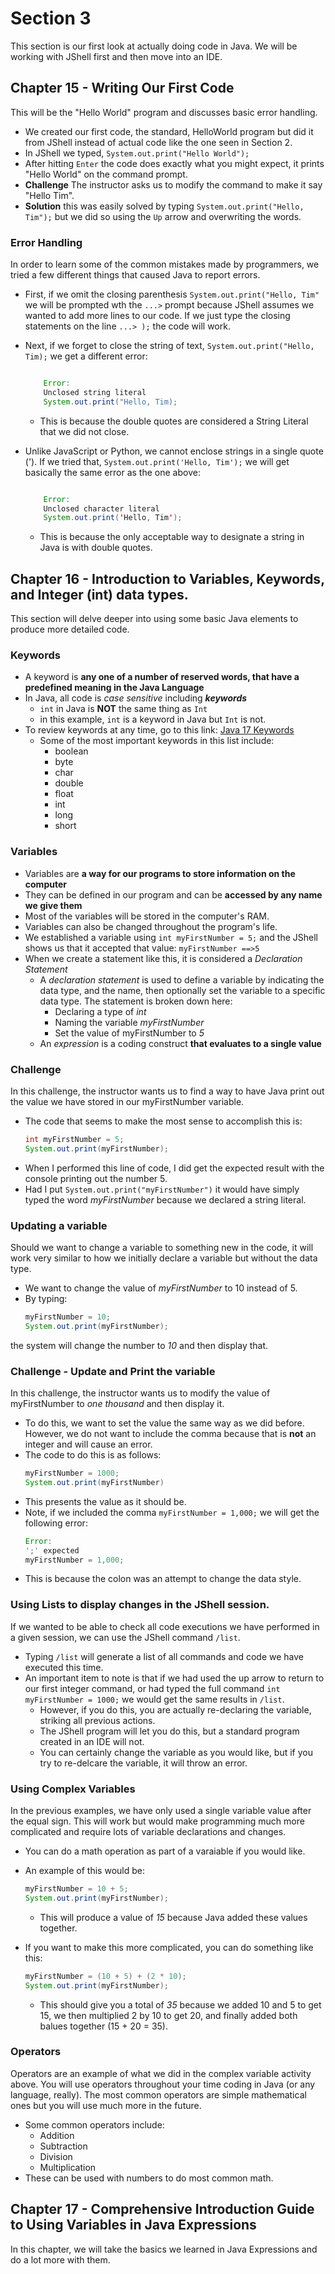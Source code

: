 # Section 3
This section is our first look at actually doing code in Java. We will be working with JShell first and then move into an IDE. 

## Chapter 15 - Writing Our First Code
This will be the "Hello World" program and discusses basic error handling. 
 - We created our first code, the standard, HelloWorld program but did it from JShell instead of actual code like the one seen in Section 2. 
 - In JShell we typed, `System.out.print("Hello World");`
 - After hitting `Enter` the code does exactly what you might expect, it prints "Hello World" on the command prompt. 
 - **Challenge** The instructor asks us to modify the command to make it say "Hello Tim". 
 - **Solution** this was easily solved by typing `System.out.print("Hello, Tim");` but we did so using the `Up` arrow and overwriting the words. 

### Error Handling
In order to learn some of the common mistakes made by programmers, we tried a few different things that caused Java to report errors. 
- First, if we omit the closing parenthesis `System.out.print("Hello, Tim"` we will be prompted wth the `...>` prompt because JShell assumes we wanted to add more lines to our code. If we just type the closing statements on the line `...> );` the code will work. 
- Next, if we forget to close the string of text, `System.out.print("Hello, Tim);` we get a different error: 

    ```java
    
        Error:
        Unclosed string literal
        System.out.print("Hello, Tim);
    
    ```
   
    - This is because the double quotes are considered a String Literal that we did not close. 
- Unlike JavaScript or Python, we cannot enclose strings in a single quote ('). If we tried that, `System.out.print('Hello, Tim');` we will get basically the same error as the one above:

    ```java
    
        Error:
        Unclosed character literal
        System.out.print('Hello, Tim');
    
    ```
    
    - This is because the only acceptable way to designate a string in Java is with double quotes. 

## Chapter 16 - Introduction to Variables, Keywords, and Integer (int) data types. 
This section will delve deeper into using some basic Java elements to produce more detailed code. 

### Keywords
- A keyword is **any one of a number of reserved words, that have a predefined meaning in the Java Language**
- In Java, all code is *case sensitive* including ***keywords***
    - `int` in Java is **NOT** the same thing as `Int`
    - in this example, `int` is a keyword in Java but `Int` is not. 
- To review keywords at any time, go to this link: [Java 17 Keywords](https://docs.oracle.com/javase/specs/jls/se17/html/jls-3.html#jls-3.9)
    - Some of the most important keywords in this list include:
        - boolean
        - byte
        - char
        - double
        - float
        - int
        - long
        - short

### Variables
- Variables are **a way for our programs to store information on the computer**
- They can be defined in our program and can be **accessed by any name we give them**
- Most of the variables will be stored in the computer's RAM. 
- Variables can also be changed throughout the program's life.
- We established a variable using `int myFirstNumber = 5;` and the JShell shows us that it accepted that value: `myFirstNumber ==>5`
- When we create a statement like this, it is considered a *Declaration Statement*
    - A *declaration statement* is used to define a variable by indicating the data type, and the name, then optionally set the variable to a specific data type. The statement is broken down here:
        - Declaring a type of *int* 
        - Naming the variable *myFirstNumber*
        - Set the value of myFirstNumber to *5*
    - An *expression*  is a coding construct **that evaluates to a single value**

### Challenge
In this challenge, the instructor wants us to find a way to have Java print out the value we have stored in our myFirstNumber variable. 

- The code that seems to make the most sense to accomplish this is:
    ```java
    int myFirstNumber = 5;
    System.out.print(myFirstNumber);
    ```
- When I performed this line of code, I did get the expected result with the console printing out the number 5. 
- Had I put `System.out.print("myFirstNumber")` it would have simply typed the word *myFirstNumber* because we declared a string literal. 

### Updating a variable
Should we want to change a variable to something new in the code, it will work very similar to how we initially declare a variable but without the data type. 
- We want to change the value of *myFirstNumber* to 10 instead of 5. 
- By typing: 
    ```java
    myFirstNumber = 10;
    System.out.print(myFirstNumber);
    ```
the system will change the number to *10* and then display that. 

### Challenge - Update and Print the variable
In this challenge, the instructor wants us to modify the value of myFirstNumber to *one thousand* and then display it. 
- To do this, we want to set the value the same way as we did before. However, we do not want to include the comma because that is **not** an integer and will cause an error. 
- The code to do this is as follows:
    ```java
    myFirstNumber = 1000;
    System.out.print(myFirstNumber)
    ``` 
- This presents the value as it should be. 
- Note, if we included the comma `myFirstNumber = 1,000;` we will get the following error:
    ```java
    Error:
    ';' expected 
    myFirstNumber = 1,000;
    ```
- This is because the colon was an attempt to change the data style. 

### Using Lists to display changes in the JShell session.
If we wanted to be able to check all code executions we have performed in a given session, we can use the JShell command `/list`. 
- Typing `/list` will generate a list of all commands and code we have executed this time. 
- An important item to note is that if we had used the up arrow to return to our first integer command, or had typed the full command `int myFirstNumber = 1000;` we would get the same results in `/list`. 
    - However, if you do this, you are actually re-declaring the variable, striking all previous actions. 
    - The JShell program will let you do this, but a standard program created in an IDE will not. 
    - You can certainly change the variable as you would like, but if you try to re-delcare the variable, it will throw an error. 

### Using Complex Variables
In the previous examples, we have only used a single variable value after the equal sign. This will work but would make programming much more complicated and require lots of variable declarations and changes.

- You can do a math operation as part of a varaiable if you would like. 
- An example of this would be:
    ```java
    myFirstNumber = 10 + 5;
    System.out.print(myFirstNumber);
    ```

    - This will produce a value of *15* because Java added these values together.
- If you want to make this more complicated, you can do something like this:
    ```java
    myFirstNumber = (10 + 5) + (2 * 10);
    System.out.print(myFirstNumber);
    ```

    - This should give you a total of *35* because we added 10 and 5 to get 15, we then multiplied 2 by 10 to get 20, and finally added both balues together (15 + 20 = 35).

### Operators
Operators are an example of what we did in the complex variable activity above. You will use operators throughout your time coding in Java (or any language, really). The most common operators are simple mathematical ones but you will use much more in the future. 
- Some common operators include:
    - Addition
    - Subtraction
    - Division
    - Multiplication
- These can be used with numbers to do most common math. 

## Chapter 17 - Comprehensive Introduction Guide to Using Variables in Java Expressions
In this chapter, we will take the basics we learned in Java Expressions and do a lot more with them. 